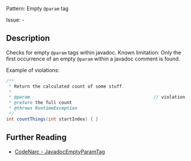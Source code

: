 Pattern: Empty `@param` tag

Issue: -

## Description

Checks for empty `@param` tags within javadoc. Known limitation: Only the first occurrence of an empty `@param` within a javadoc comment is found.

Example of violations:

``` groovy
/**
 * Return the calculated count of some stuff.
 *
 * @param                                               // violation
 * @return the full count
 * @throws RuntimeException
 */
int countThings(int startIndex) { }
```

## Further Reading

* [CodeNarc - JavadocEmptyParamTag](https://codenarc.github.io/CodeNarc/codenarc-rules-comments.html#javadocemptyparamtag-rule)